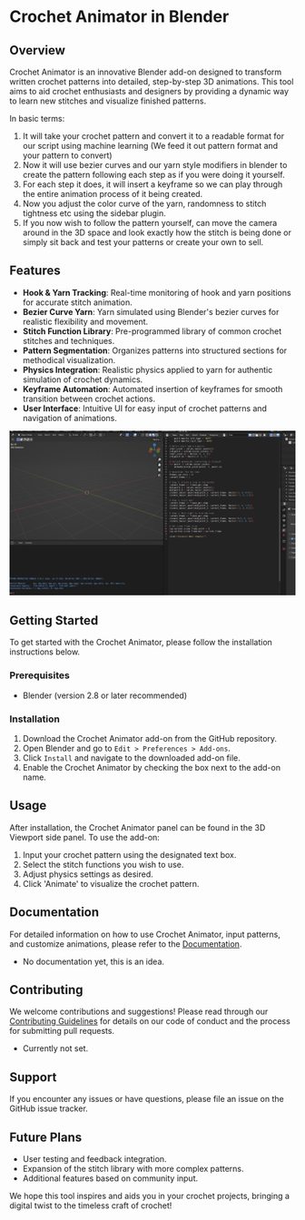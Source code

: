 # Crochet Animator in Blender

## Overview
Crochet Animator is an innovative Blender add-on designed to transform written crochet patterns into detailed, step-by-step 3D animations. This tool aims to aid crochet enthusiasts and designers by providing a dynamic way to learn new stitches and visualize finished patterns.

In basic terms:
1. It will take your crochet pattern and convert it to a readable format for our script using machine learning (We feed it out pattern format and your pattern to convert)
2. Now it will use bezier curves and our yarn style modifiers in blender to create the pattern following each step as if you were doing it yourself.
3. For each step it does, it will insert a keyframe so we can play through the entire animation process of it being created.
4. Now you adjust the color curve of the yarn, randomness to stitch tightness etc using the sidebar plugin.
5. If you now wish to follow the pattern yourself, can move the camera around in the 3D space and look exactly how the stitch is being done or simply sit back and test your patterns or create your own to sell.

## Features
- **Hook & Yarn Tracking**: Real-time monitoring of hook and yarn positions for accurate stitch animation.
- **Bezier Curve Yarn**: Yarn simulated using Blender's bezier curves for realistic flexibility and movement.
- **Stitch Function Library**: Pre-programmed library of common crochet stitches and techniques.
- **Pattern Segmentation**: Organizes patterns into structured sections for methodical visualization.
- **Physics Integration**: Realistic physics applied to yarn for authentic simulation of crochet dynamics.
- **Keyframe Automation**: Automated insertion of keyframes for smooth transition between crochet actions.
- **User Interface**: Intuitive UI for easy input of crochet patterns and navigation of animations.

![Example](sampleidea.gif)

## Getting Started
To get started with the Crochet Animator, please follow the installation instructions below.

### Prerequisites
- Blender (version 2.8 or later recommended)

### Installation
1. Download the Crochet Animator add-on from the GitHub repository.
2. Open Blender and go to `Edit > Preferences > Add-ons`.
3. Click `Install` and navigate to the downloaded add-on file.
4. Enable the Crochet Animator by checking the box next to the add-on name.

## Usage
After installation, the Crochet Animator panel can be found in the 3D Viewport side panel. To use the add-on:

1. Input your crochet pattern using the designated text box.
2. Select the stitch functions you wish to use.
3. Adjust physics settings as desired.
4. Click 'Animate' to visualize the crochet pattern.

## Documentation
For detailed information on how to use Crochet Animator, input patterns, and customize animations, please refer to the [Documentation](link-to-documentation).
- No documentation yet, this is an idea.

## Contributing
We welcome contributions and suggestions! Please read through our [Contributing Guidelines](link-to-contributing-guidelines) for details on our code of conduct and the process for submitting pull requests.
- Currently not set.

## Support
If you encounter any issues or have questions, please file an issue on the GitHub issue tracker.

## Future Plans
- User testing and feedback integration.
- Expansion of the stitch library with more complex patterns.
- Additional features based on community input.

We hope this tool inspires and aids you in your crochet projects, bringing a digital twist to the timeless craft of crochet!

